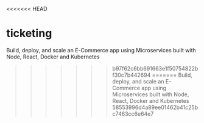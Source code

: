 <<<<<<< HEAD

# ticketing
Build, deploy, and scale an E-Commerce app using Microservices built with Node, React, Docker and Kubernetes
>>>>>>> b97f62c6bb691663e1f50754822bf30c7b442694
=======
Build, deploy, and scale an E-Commerce app using Microservices built with Node, React, Docker and Kubernetes
>>>>>>> 58553996d4a89ee01462b41c25bc7463cc6e64e7
